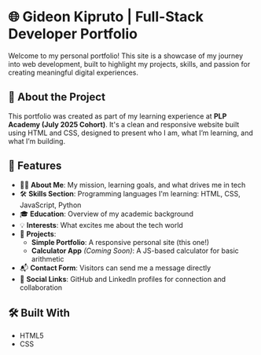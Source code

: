 # 🌐 Gideon Kipruto | Full-Stack Developer Portfolio

Welcome to my personal portfolio! This site is a showcase of my journey into web development, built to highlight my projects, skills, and passion for creating meaningful digital experiences.

## 📖 About the Project

This portfolio was created as part of my learning experience at **PLP Academy (July 2025 Cohort)**. It's a clean and responsive website built using HTML and CSS, designed to present who I am, what I’m learning, and what I’m building.

## 🚀 Features

- 🙋‍♂️ **About Me**: My mission, learning goals, and what drives me in tech
- 🛠️ **Skills Section**: Programming languages I'm learning: HTML, CSS, JavaScript, Python
- 🎓 **Education**: Overview of my academic background
- 💡 **Interests**: What excites me about the tech world
- 💼 **Projects**:
  - **Simple Portfolio**: A responsive personal site (this one!)
  - **Calculator App** *(Coming Soon)*: A JS-based calculator for basic arithmetic
- 📬 **Contact Form**: Visitors can send me a message directly
- 🔗 **Social Links**: GitHub and LinkedIn profiles for connection and collaboration

## 🛠️ Built With

- HTML5
- CSS